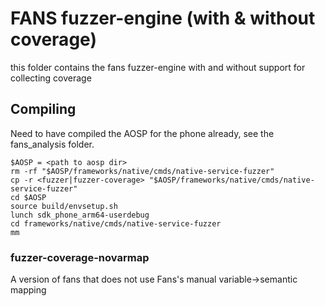 # FANS fuzzer-engine (with & without coverage)

this folder contains the fans fuzzer-engine with and without support for collecting coverage

## Compiling

Need to have compiled the AOSP for the phone already, see the fans_analysis folder.

``` 
$AOSP = <path to aosp dir>
rm -rf "$AOSP/frameworks/native/cmds/native-service-fuzzer"
cp -r <fuzzer|fuzzer-coverage> "$AOSP/frameworks/native/cmds/native-service-fuzzer"
cd $AOSP
source build/envsetup.sh
lunch sdk_phone_arm64-userdebug
cd frameworks/native/cmds/native-service-fuzzer
mm
``` 

### fuzzer-coverage-novarmap

A version of fans that does not use Fans's manual variable->semantic mapping
